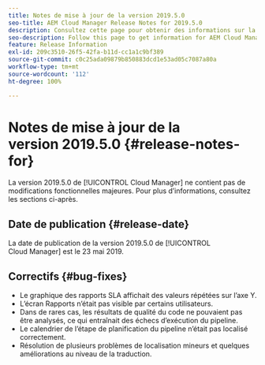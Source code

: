```yaml
---
title: Notes de mise à jour de la version 2019.5.0
seo-title: AEM Cloud Manager Release Notes for 2019.5.0
description: Consultez cette page pour obtenir des informations sur la version 2019.5.0 de Cloud Manager.
seo-description: Follow this page to get information for AEM Cloud Manager Release 2019.5.0.
feature: Release Information
exl-id: 209c3510-26f5-42fa-b11d-cc1a1c9bf389
source-git-commit: c0c25ada09879b850883dcd1e53ad05c7087a80a
workflow-type: tm+mt
source-wordcount: '112'
ht-degree: 100%

---
```


# Notes de mise à jour de la version 2019.5.0 {#release-notes-for}

La version 2019.5.0 de [!UICONTROL Cloud Manager] ne contient pas de modifications fonctionnelles majeures. Pour plus d’informations, consultez les sections ci-après.

## Date de publication {#release-date}

La date de publication de la version 2019.5.0 de [!UICONTROL Cloud Manager] est le 23 mai 2019.


## Correctifs {#bug-fixes}

* Le graphique des rapports SLA affichait des valeurs répétées sur l’axe Y.
* L’écran Rapports n’était pas visible par certains utilisateurs.
* Dans de rares cas, les résultats de qualité du code ne pouvaient pas être analysés, ce qui entraînait des échecs d’exécution du pipeline.
* Le calendrier de l’étape de planification du pipeline n’était pas localisé correctement.
* Résolution de plusieurs problèmes de localisation mineurs et quelques améliorations au niveau de la traduction.
